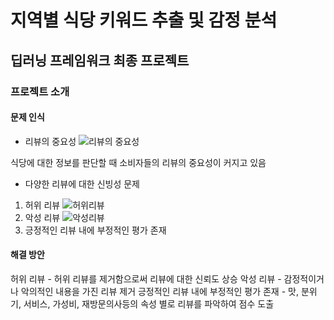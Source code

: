 # 지역별 식당 키워드 추출 및 감정 분석 
## 딥러닝 프레임워크 최종 프로젝트

### 프로젝트 소개
#### 문제 인식
+ 리뷰의 중요성
![리뷰의 중요성](https://user-images.githubusercontent.com/74261590/146880587-e1e6e809-f87f-4cc5-8d69-d864f62a8a94.png)

식당에 대한 정보를 판단할 때 소비자들의 리뷰의 중요성이 커지고 있음

+ 다양한 리뷰에 대한 신빙성 문제
1. 허위 리뷰
![허위리뷰](https://user-images.githubusercontent.com/74261590/146880675-d7f9cb5f-0bef-4d1a-a7ff-b642cb6622bf.jpg)
2. 악성 리뷰
![악성리뷰](https://user-images.githubusercontent.com/74261590/146880741-5cb74f3d-803f-4d38-b202-9a0900c894c2.jpg)
3. 긍정적인 리뷰 내에 부정적인 평가 존재

#### 해결 방안
허위 리뷰 - 허위 리뷰를 제거함으로써 리뷰에 대한 신뢰도 상승
악성 리뷰 - 감정적이거나 악의적인 내용을 가진 리뷰 제거
긍정적인 리뷰 내에 부정적인 평가 존재 - 맛, 분위기, 서비스, 가성비, 재방문의사등의 속성 별로 리뷰를 파악하여 점수 도출

